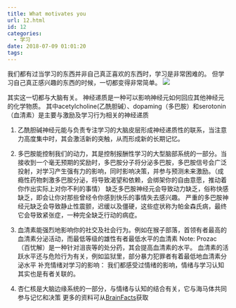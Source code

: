 ```yaml
---
title: What motivates you
url: 12.html
id: 12
categories:
  - 学习
date: 2018-07-09 01:01:20
tags:
---
```


我们都有过当学习的东西并非自己真正喜欢的东西时，学习是非常困难的。 但学习自己真正感兴趣的东西的时候，一切都变得非常简单。 ![](http://47.104.228.220/wp-content/uploads/2018/07/Brain-300x224.png) 

其实这一切都与大脑有关。
神经递质是一种可以影响神经元如何回应其他神经元的化学物质。 
其中acetylcholine(乙酰胆碱）、dopaming（多巴胺）和serotonin（血清素）是主要与激励及学习行为相关的神经递质 

1. 乙酰胆碱神经元能与负责专注学习的大脑皮层形成神经递质性的联系，当注意力高度集中时，其会激活新的突触，从而形成新的长期记忆。 

2. 多巴胺能控制我们的动力，其是控制报酬性学习的大型脑部系统的一部分。当接收到一个毫无预期的奖励时，多巴胺分子将分泌多巴胺，多巴胺信号会广泛投射，对学习产生强有力的影响，同时影响决策，并参与预测未来激励。（成瘾性药物刺激多巴胺分泌，将导致渴望和依赖，会绑架你的自由意愿，推动着你作出实际上对你不利的事情） 缺乏多巴胺神经元会导致动力缺乏，俗称快感缺乏，即会让你对那些曾经令你感到快乐的事情失去感兴趣。 严重的多巴胺神经元缺乏会导致静止性震颤，迟缓以及僵硬，这些症状称为帕金森氏病，最终它会导致紧张症，一种完全缺乏行动的病症。 

3. 血清素能强烈地影响你的社交及社会行为。例如在猴子部落，首领有者最高的血清素分泌活动，而最低等级的雄性有者最低水平的血清素 Note: Prozac（百忧解）是一种针对沮丧等的处分药，其会提高血清素的水平。 血清素的活跃水平还与危险行为有关，例如监狱里，部分暴力犯罪者有着最低地血清素分泌水平 补充情绪对学习的影响： 我们都感受过情绪的影响，情绪与学习认知其实也是有者关联的。

4. 杏仁核是大脑边缘系统的一部分，与情绪与认知的结合有关，它与海马体共同参与记忆和决策 更多的资料可从[BrainFacts](https://www.brainfacts.org/)获取